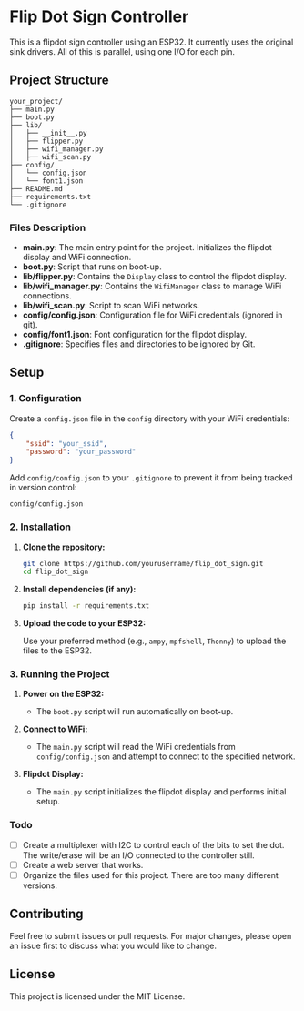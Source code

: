 # Flip Dot Sign Controller

This is a flipdot sign controller using an ESP32. It currently uses the original sink drivers. All of this is parallel, using one I/O for each pin.

## Project Structure

```
your_project/
├── main.py
├── boot.py
├── lib/
│   ├── __init__.py
│   ├── flipper.py
│   ├── wifi_manager.py
│   ├── wifi_scan.py
├── config/
│   └── config.json
│   └── font1.json
├── README.md
├── requirements.txt
└── .gitignore
```

### Files Description

- **main.py**: The main entry point for the project. Initializes the flipdot display and WiFi connection.
- **boot.py**: Script that runs on boot-up.
- **lib/flipper.py**: Contains the `Display` class to control the flipdot display.
- **lib/wifi_manager.py**: Contains the `WifiManager` class to manage WiFi connections.
- **lib/wifi_scan.py**: Script to scan WiFi networks.
- **config/config.json**: Configuration file for WiFi credentials (ignored in git).
- **config/font1.json**: Font configuration for the flipdot display.
- **.gitignore**: Specifies files and directories to be ignored by Git.

## Setup

### 1. Configuration

Create a `config.json` file in the `config` directory with your WiFi credentials:

```json
{
    "ssid": "your_ssid",
    "password": "your_password"
}
```

Add `config/config.json` to your `.gitignore` to prevent it from being tracked in version control:

```plaintext
config/config.json
```

### 2. Installation

1. **Clone the repository:**

    ```bash
    git clone https://github.com/yourusername/flip_dot_sign.git
    cd flip_dot_sign
    ```

2. **Install dependencies (if any):**

    ```bash
    pip install -r requirements.txt
    ```

3. **Upload the code to your ESP32:**

    Use your preferred method (e.g., `ampy`, `mpfshell`, `Thonny`) to upload the files to the ESP32.

### 3. Running the Project

1. **Power on the ESP32:**
   - The `boot.py` script will run automatically on boot-up.

2. **Connect to WiFi:**
   - The `main.py` script will read the WiFi credentials from `config/config.json` and attempt to connect to the specified network.

3. **Flipdot Display:**
   - The `main.py` script initializes the flipdot display and performs initial setup.

### Todo

- [ ] Create a multiplexer with I2C to control each of the bits to set the dot. The write/erase will be an I/O connected to the controller still.
- [ ] Create a web server that works.
- [ ] Organize the files used for this project. There are too many different versions.

## Contributing

Feel free to submit issues or pull requests. For major changes, please open an issue first to discuss what you would like to change.

## License

This project is licensed under the MIT License.
